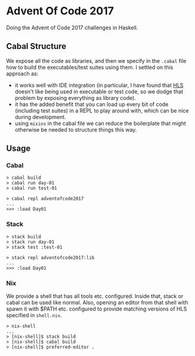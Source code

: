 # Advent Of Code 2017

Doing the Advent of Code 2017 challenges in Haskell.

## Cabal Structure

We expose all the code as libraries, and then we specify in the `.cabal` file
how to build the executables/test suites using them. I settled on this
approach as:

- it works well with IDE integration (in particular, I have found that
  [HLS][hls] doesn't like being used in executable or test code, so we dodge
  that problem by exposing everything as library code).
- it has the added benefit that you can load up every bit of code (including
  test suites) in a REPL to play around with, which can be nice during
  development.
- using `mixins` in the cabal file we can reduce the boilerplate that might
  otherwise be needed to structure things this way.

## Usage

### Cabal

```shell
> cabal build
> cabal run day-01
> cabal run test-01
```

```shell
> cabal repl adventofcode2017
...
>>> :load Day01
```

### Stack

```shell
> stack build
> stack run day-01
> stack test :test-01
```

```shell
> stack repl adventofcode2017:lib
...
>>> :load Day01
```

### Nix

We provide a shell that has all tools etc. configured. Inside that, stack or
cabal can be used like normal. Also, opening an editor from that shell with
spawn it with $PATH etc. configured to provide matching versions of HLS
specified in `shell.nix`.

```shell
> nix-shell  
...
> [nix-shell]$ stack build        
> [nix-shell]$ cabal build        
> [nix-shell]$ preferred-editor . 
```

[hls]: https://github.com/haskell/haskell-language-server
